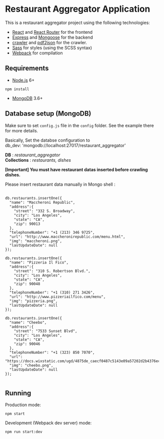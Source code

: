 # Restaurant Aggregator Application

This is a restaurant aggregator project using the following technologies:
- [React](https://facebook.github.io/react/) and [React Router](https://reacttraining.com/react-router/) for the frontend
- [Express](http://expressjs.com/) and [Mongoose](http://mongoosejs.com/) for the backend
- [crawler](https://www.npmjs.com/package/crawler/) and [pdf2json](https://www.npmjs.com/package/pdf2json/) for the crawler.
- [Sass](http://sass-lang.com/) for styles (using the SCSS syntax)
- [Webpack](https://webpack.github.io/) for compilation


## Requirements

- [Node.js](https://nodejs.org/en/) 6+

```shell
npm install
```

- [MongoDB](https://www.mongodb.com/mongodb-3.6/) 3.6+


## Database setup (MongoDB)

Make sure to set `config.js` file in the `config` folder. See the example there for more details.

Basically, Set the databse configuration to <br/>
db_dev: 'mongodb://localhost:27017/restaurant_aggregator'

**DB** : *restaurant_aggregator* <br/>
**Collections** : *restaurants, dishes*

**[Important] You must have restaurant datas inserted before crawling dishes.**


Please insert restaurant data manually in Mongo shell :
<pre>
    <code>
db.restaurants.insertOne({
  "name": "Maccheroni Republic",
  "address":{
    "street": "332 S. Broadway",
    "city": "Los Angeles",
    "state": "CA",
    "zip": 90013
  },
  "telephoneNumber": "+1 (213) 346 9725",
  "url": "http://www.maccheronirepublic.com/menu.html",
  "img": "maccheroni.png",
  "lastUpdateDate": null
});

db.restaurants.insertOne({
  "name": "Pizzeria Il Fico",
  "address":{
    "street": "310 S. Robertson Blvd.",
    "city": "Los Angeles",
    "state": "CA",
    "zip": 90048
  },
  "telephoneNumber": "+1 (310) 271 3426",
  "url": "http://www.pizzeriailfico.com/menu",
  "img": "pizzeria.png",
  "lastUpdateDate": null
});

db.restaurants.insertOne({
  "name": "Cheebo",
  "address":{
    "street": "7533 Sunset Blvd",
    "city": "Los Angeles",
    "state": "CA",
    "zip": 90046
  },
  "telephoneNumber": "+1 (323) 850 7070",
  "url": "https://docs.wixstatic.com/ugd/4875de_caecf0487c5143e09a57202d2b4376ec.pdf",
  "img": "cheebo.png",
  "lastUpdateDate": null
});
    </code>
</pre>

## Running

Production mode:

```shell
npm start
```

Development (Webpack dev server) mode:

```shell
npm run start:dev
```
